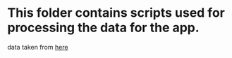 # This folder contains scripts used for processing the data for the app.

data taken from [here](https://ieee-dataport.org/open-access/coronavirus-covid-19-tweets-dataset)
